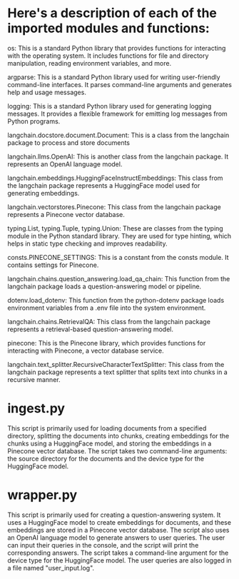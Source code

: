 

# Here's a description of each of the imported modules and functions:

os: This is a standard Python library that provides functions for interacting with the operating system. It includes functions for file and directory manipulation, reading environment variables, and more.

argparse: This is a standard Python library used for writing user-friendly command-line interfaces. It parses command-line arguments and generates help and usage messages.

logging: This is a standard Python library used for generating logging messages. It provides a flexible framework for emitting log messages from Python programs.

langchain.docstore.document.Document: This is a class from the langchain package to process and store documents

langchain.llms.OpenAI: This is another class from the langchain package. It represents an OpenAI language model.

langchain.embeddings.HuggingFaceInstructEmbeddings: This class from the langchain package represents a HuggingFace model used for generating embeddings.

langchain.vectorstores.Pinecone: This class from the langchain package represents a Pinecone vector database.

typing.List, typing.Tuple, typing.Union: These are classes from the typing module in the Python standard library. They are used for type hinting, which helps in static type checking and improves readability.

consts.PINECONE_SETTINGS: This is a constant from the consts module. It contains settings for Pinecone.

langchain.chains.question_answering.load_qa_chain: This function from the langchain package loads a question-answering model or pipeline.

dotenv.load_dotenv: This function from the python-dotenv package loads environment variables from a .env file into the system environment.

langchain.chains.RetrievalQA: This class from the langchain package represents a retrieval-based question-answering model.

pinecone: This is the Pinecone library, which provides functions for interacting with Pinecone, a vector database service.

langchain.text_splitter.RecursiveCharacterTextSplitter: This class from the langchain package represents a text splitter that splits text into chunks in a recursive manner.


# ingest.py
This script is primarily used for loading documents from a specified directory, splitting the documents into chunks, creating embeddings for the chunks using a HuggingFace model, and storing the embeddings in a Pinecone vector database. The script takes two command-line arguments: the source directory for the documents and the device type for the HuggingFace model.

# wrapper.py
This script is primarily used for creating a question-answering system. It uses a HuggingFace model to create embeddings for documents, and these embeddings are stored in a Pinecone vector database. The script also uses an OpenAI language model to generate answers to user queries. The user can input their queries in the console, and the script will print the corresponding answers. The script takes a command-line argument for the device type for the HuggingFace model. The user queries are also logged in a file named "user_input.log".

